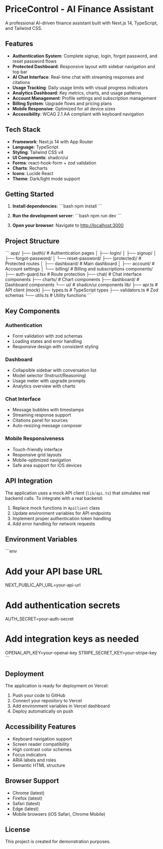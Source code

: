 # PriceControl - AI Finance Assistant

A professional AI-driven finance assistant built with Next.js 14, TypeScript, and Tailwind CSS.

## Features

- **Authentication System**: Complete signup, login, forgot password, and reset password flows
- **Protected Dashboard**: Responsive layout with sidebar navigation and top bar
- **AI Chat Interface**: Real-time chat with streaming responses and citations
- **Usage Tracking**: Daily usage limits with visual progress indicators
- **Analytics Dashboard**: Key metrics, charts, and usage patterns
- **Account Management**: Profile settings and subscription management
- **Billing System**: Upgrade flows and pricing plans
- **Mobile Responsive**: Optimized for all device sizes
- **Accessibility**: WCAG 2.1 AA compliant with keyboard navigation

## Tech Stack

- **Framework**: Next.js 14 with App Router
- **Language**: TypeScript
- **Styling**: Tailwind CSS v4
- **UI Components**: shadcn/ui
- **Forms**: react-hook-form + zod validation
- **Charts**: Recharts
- **Icons**: Lucide React
- **Theme**: Dark/light mode support

## Getting Started

1. **Install dependencies**:
   \`\`\`bash
   npm install
   \`\`\`

2. **Run the development server**:
   \`\`\`bash
   npm run dev
   \`\`\`

3. **Open your browser**:
   Navigate to [http://localhost:3000](http://localhost:3000)

## Project Structure

\`\`\`
app/
├── (auth)/                 # Authentication pages
│   ├── login/
│   ├── signup/
│   ├── forgot-password/
│   └── reset-password/
├── (protected)/           # Protected routes
│   ├── dashboard/         # Main dashboard
│   ├── account/          # Account settings
│   └── billing/          # Billing and subscriptions
components/
├── auth-guard.tsx        # Route protection
├── chat/                 # Chat interface components
├── charts/               # Chart components
├── dashboard/            # Dashboard components
└── ui/                   # shadcn/ui components
lib/
├── api.ts               # API client (mock)
├── types.ts             # TypeScript types
├── validators.ts        # Zod schemas
└── utils.ts             # Utility functions
\`\`\`

## Key Components

### Authentication
- Form validation with zod schemas
- Loading states and error handling
- Responsive design with consistent styling

### Dashboard
- Collapsible sidebar with conversation list
- Model selector (Instruct/Reasoning)
- Usage meter with upgrade prompts
- Analytics overview with charts

### Chat Interface
- Message bubbles with timestamps
- Streaming response support
- Citations panel for sources
- Auto-resizing message composer

### Mobile Responsiveness
- Touch-friendly interface
- Responsive grid layouts
- Mobile-optimized navigation
- Safe area support for iOS devices

## API Integration

The application uses a mock API client (`lib/api.ts`) that simulates real backend calls. To integrate with a real backend:

1. Replace mock functions in `ApiClient` class
2. Update environment variables for API endpoints
3. Implement proper authentication token handling
4. Add error handling for network requests

## Environment Variables

\`\`\`env
# Add your API base URL
NEXT_PUBLIC_API_URL=your-api-url

# Add authentication secrets
AUTH_SECRET=your-auth-secret

# Add integration keys as needed
OPENAI_API_KEY=your-openai-key
STRIPE_SECRET_KEY=your-stripe-key
\`\`\`

## Deployment

The application is ready for deployment on Vercel:

1. Push your code to GitHub
2. Connect your repository to Vercel
3. Add environment variables in Vercel dashboard
4. Deploy automatically on push

## Accessibility Features

- Keyboard navigation support
- Screen reader compatibility
- High contrast color schemes
- Focus indicators
- ARIA labels and roles
- Semantic HTML structure

## Browser Support

- Chrome (latest)
- Firefox (latest)
- Safari (latest)
- Edge (latest)
- Mobile browsers (iOS Safari, Chrome Mobile)

## License

This project is created for demonstration purposes.

